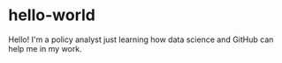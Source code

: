 # hello-world
Hello! I'm a policy analyst just learning how data science and GitHub can help me in my work. 
